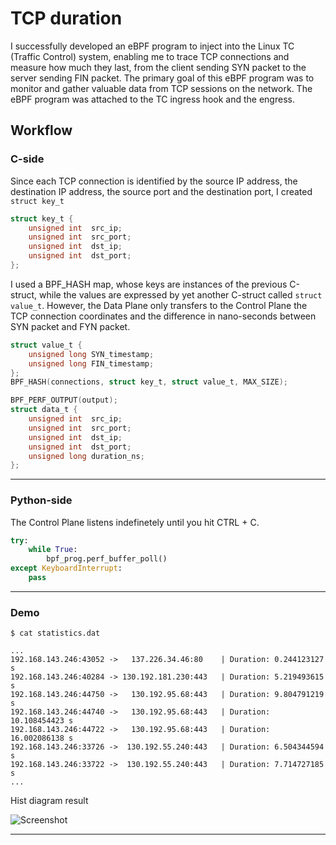 # TCP duration

I successfully developed an eBPF program to inject into the Linux TC (Traffic Control) system, enabling me to trace TCP connections and measure how much they last, from the client sending SYN packet to the server sending FIN packet. The primary goal of this eBPF program was to monitor and gather valuable data from TCP sessions on the network. The eBPF program was attached to the TC ingress hook and the engress.

## Workflow

### C-side

Since each TCP connection is identified by the source IP address, the destination IP address, the source port and the destination port, I created ```struct key_t```

```c
struct key_t {
    unsigned int  src_ip; 
    unsigned int  src_port;
    unsigned int  dst_ip; 
    unsigned int  dst_port;
};
```

I used a BPF_HASH map, whose keys are instances of the previous C-struct, while the values are expressed by yet another C-struct called ```struct value_t```. However, the Data Plane only transfers to the Control Plane the TCP connection coordinates and the difference in nano-seconds between SYN packet and FYN packet.

```c
struct value_t {
    unsigned long SYN_timestamp;
    unsigned long FIN_timestamp;
};
BPF_HASH(connections, struct key_t, struct value_t, MAX_SIZE);

BPF_PERF_OUTPUT(output);
struct data_t {
    unsigned int  src_ip; 
    unsigned int  src_port;
    unsigned int  dst_ip; 
    unsigned int  dst_port;
    unsigned long duration_ns;
};
```
-----
### Python-side

The Control Plane listens indefinetely until you hit CTRL + C.

```python
try:
    while True:
        bpf_prog.perf_buffer_poll()
except KeyboardInterrupt:
    pass
```

-----
### Demo

```shell
$ cat statistics.dat

...
192.168.143.246:43052 ->   137.226.34.46:80    | Duration: 0.244123127  s
192.168.143.246:40284 -> 130.192.181.230:443   | Duration: 5.219493615  s
192.168.143.246:44750 ->   130.192.95.68:443   | Duration: 9.804791219  s
192.168.143.246:44740 ->   130.192.95.68:443   | Duration: 10.108454423 s
192.168.143.246:44722 ->   130.192.95.68:443   | Duration: 16.002086138 s
192.168.143.246:33726 ->  130.192.55.240:443   | Duration: 6.504344594  s
192.168.143.246:33722 ->  130.192.55.240:443   | Duration: 7.714727185  s
...
```

Hist diagram result

![Screenshot](../img/graph.png)

-----
